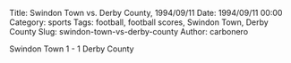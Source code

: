 Title: Swindon Town vs. Derby County, 1994/09/11
Date: 1994/09/11 00:00
Category: sports
Tags: football, football scores, Swindon Town, Derby County
Slug: swindon-town-vs-derby-county
Author: carbonero


Swindon Town 1 - 1 Derby County

